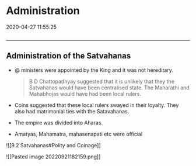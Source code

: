 # Administration

2020-04-27 11:55:25

```toc
```

---

## Administration of the Satvahanas

- @ ministers were appointed by the King and it was not hereditary.

  > B D Chattopadhyay suggested that it is unlikely that they the Satvahanas would have been centralised state. The Maharathi and Mahabhojas would have had been local rulers.

- Coins suggested that these local rulers swayed in their loyalty. They also had matrimonial ties with the Satavahanas.
- The empire was divided into Aharas.
- Amatyas, Mahamatra, mahasenapati etc were official

![[9.2 Satvahanas#Polity and Coinage]]

![[Pasted image 20220921182159.png]]
